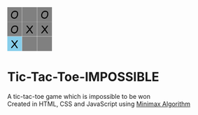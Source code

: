 <img src='https://github.com/AnirbanMukherjeeXD/Tic-Tac-Toe-IMPOSSIBLE/blob/master/logo.png' height='100px'>

# Tic-Tac-Toe-IMPOSSIBLE
A tic-tac-toe game which is impossible to be won <br />
Created in HTML, CSS and JavaScript using [Minimax Algorithm](https://en.wikipedia.org/wiki/Minimax)
